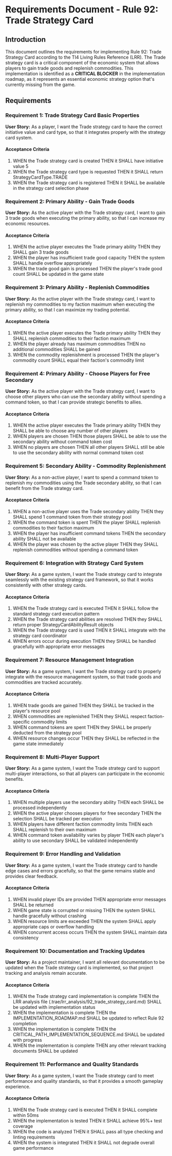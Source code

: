 # Requirements Document - Rule 92: Trade Strategy Card

## Introduction

This document outlines the requirements for implementing Rule 92: Trade Strategy Card according to the TI4 Living Rules Reference (LRR). The Trade strategy card is a critical component of the economic system that allows players to gain trade goods and replenish commodities. This implementation is identified as a **CRITICAL BLOCKER** in the implementation roadmap, as it represents an essential economic strategy option that's currently missing from the game.

## Requirements

### Requirement 1: Trade Strategy Card Basic Properties

**User Story:** As a player, I want the Trade strategy card to have the correct initiative value and card type, so that it integrates properly with the strategy card system.

#### Acceptance Criteria

1. WHEN the Trade strategy card is created THEN it SHALL have initiative value 5
2. WHEN the Trade strategy card type is requested THEN it SHALL return StrategyCardType.TRADE
3. WHEN the Trade strategy card is registered THEN it SHALL be available in the strategy card selection phase

### Requirement 2: Primary Ability - Gain Trade Goods

**User Story:** As the active player with the Trade strategy card, I want to gain 3 trade goods when executing the primary ability, so that I can increase my economic resources.

#### Acceptance Criteria

1. WHEN the active player executes the Trade primary ability THEN they SHALL gain 3 trade goods
2. WHEN the player has insufficient trade good capacity THEN the system SHALL handle overflow appropriately
3. WHEN the trade good gain is processed THEN the player's trade good count SHALL be updated in the game state

### Requirement 3: Primary Ability - Replenish Commodities

**User Story:** As the active player with the Trade strategy card, I want to replenish my commodities to my faction maximum when executing the primary ability, so that I can maximize my trading potential.

#### Acceptance Criteria

1. WHEN the active player executes the Trade primary ability THEN they SHALL replenish commodities to their faction maximum
2. WHEN the player already has maximum commodities THEN no additional commodities SHALL be gained
3. WHEN the commodity replenishment is processed THEN the player's commodity count SHALL equal their faction's commodity limit

### Requirement 4: Primary Ability - Choose Players for Free Secondary

**User Story:** As the active player with the Trade strategy card, I want to choose other players who can use the secondary ability without spending a command token, so that I can provide strategic benefits to allies.

#### Acceptance Criteria

1. WHEN the active player executes the Trade primary ability THEN they SHALL be able to choose any number of other players
2. WHEN players are chosen THEN those players SHALL be able to use the secondary ability without command token cost
3. WHEN no players are chosen THEN all other players SHALL still be able to use the secondary ability with normal command token cost

### Requirement 5: Secondary Ability - Commodity Replenishment

**User Story:** As a non-active player, I want to spend a command token to replenish my commodities using the Trade secondary ability, so that I can benefit from the Trade strategy card.

#### Acceptance Criteria

1. WHEN a non-active player uses the Trade secondary ability THEN they SHALL spend 1 command token from their strategy pool
2. WHEN the command token is spent THEN the player SHALL replenish commodities to their faction maximum
3. WHEN the player has insufficient command tokens THEN the secondary ability SHALL not be available
4. WHEN the player was chosen by the active player THEN they SHALL replenish commodities without spending a command token

### Requirement 6: Integration with Strategy Card System

**User Story:** As a game system, I want the Trade strategy card to integrate seamlessly with the existing strategy card framework, so that it works consistently with other strategy cards.

#### Acceptance Criteria

1. WHEN the Trade strategy card is executed THEN it SHALL follow the standard strategy card execution pattern
2. WHEN the Trade strategy card abilities are resolved THEN they SHALL return proper StrategyCardAbilityResult objects
3. WHEN the Trade strategy card is used THEN it SHALL integrate with the strategy card coordinator
4. WHEN errors occur during execution THEN they SHALL be handled gracefully with appropriate error messages

### Requirement 7: Resource Management Integration

**User Story:** As a game system, I want the Trade strategy card to properly integrate with the resource management system, so that trade goods and commodities are tracked accurately.

#### Acceptance Criteria

1. WHEN trade goods are gained THEN they SHALL be tracked in the player's resource pool
2. WHEN commodities are replenished THEN they SHALL respect faction-specific commodity limits
3. WHEN command tokens are spent THEN they SHALL be properly deducted from the strategy pool
4. WHEN resource changes occur THEN they SHALL be reflected in the game state immediately

### Requirement 8: Multi-Player Support

**User Story:** As a game system, I want the Trade strategy card to support multi-player interactions, so that all players can participate in the economic benefits.

#### Acceptance Criteria

1. WHEN multiple players use the secondary ability THEN each SHALL be processed independently
2. WHEN the active player chooses players for free secondary THEN the selection SHALL be tracked per execution
3. WHEN players have different faction commodity limits THEN each SHALL replenish to their own maximum
4. WHEN command token availability varies by player THEN each player's ability to use secondary SHALL be validated independently

### Requirement 9: Error Handling and Validation

**User Story:** As a game system, I want the Trade strategy card to handle edge cases and errors gracefully, so that the game remains stable and provides clear feedback.

#### Acceptance Criteria

1. WHEN invalid player IDs are provided THEN appropriate error messages SHALL be returned
2. WHEN game state is corrupted or missing THEN the system SHALL handle gracefully without crashing
3. WHEN resource limits are exceeded THEN the system SHALL apply appropriate caps or overflow handling
4. WHEN concurrent access occurs THEN the system SHALL maintain data consistency

### Requirement 10: Documentation and Tracking Updates

**User Story:** As a project maintainer, I want all relevant documentation to be updated when the Trade strategy card is implemented, so that project tracking and analysis remain accurate.

#### Acceptance Criteria

1. WHEN the Trade strategy card implementation is complete THEN the LRR analysis file (.trae/lrr_analysis/92_trade_strategy_card.md) SHALL be updated with implementation status
2. WHEN the implementation is complete THEN the IMPLEMENTATION_ROADMAP.md SHALL be updated to reflect Rule 92 completion
3. WHEN the implementation is complete THEN the CRITICAL_PATH_IMPLEMENTATION_SEQUENCE.md SHALL be updated with progress
4. WHEN the implementation is complete THEN any other relevant tracking documents SHALL be updated

### Requirement 11: Performance and Quality Standards

**User Story:** As a game system, I want the Trade strategy card to meet performance and quality standards, so that it provides a smooth gameplay experience.

#### Acceptance Criteria

1. WHEN the Trade strategy card is executed THEN it SHALL complete within 50ms
2. WHEN the implementation is tested THEN it SHALL achieve 95%+ test coverage
3. WHEN the code is analyzed THEN it SHALL pass all type checking and linting requirements
4. WHEN the system is integrated THEN it SHALL not degrade overall game performance
